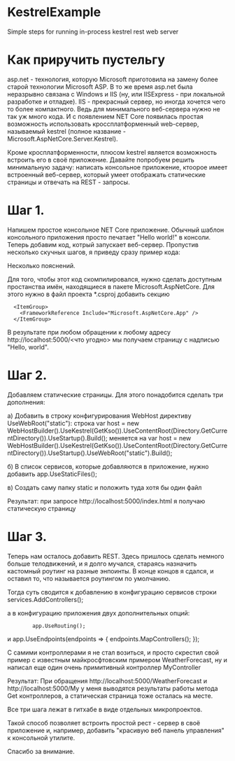 # KestrelExample
Simple steps for running in-process kestrel rest web server 

# Как приручить пустельгу

asp.net - технология, которую Microsoft приготовила на замену более старой технологии Microsoft ASP. В то же время asp.net была неразрывно связана с Windows и IIS (ну, или IISExpress - при локальной разработке и отладке).
IIS - прекрасный сервер, но иногда хочется чего то более компактного.
Ведь для минимального веб-сервера нужно не так уж много кода.
И с появлением NET Core появилась простая возможность использовать кроссплатформенный web-сервер, называемый kestrel (полное название - Microsoft.AspNetCore.Server.Kestrel).

Кроме кросплатформенности, плюсом kestrel является возможность встроить его в своё приложение. Давайте попробуем решить минимальную задачу: написать консольное приложение, ктоорое имеет встроенный веб-сервер, который умеет отображать статические страницы и отвечать на REST - запросы.

# Шаг 1. 
Напишем простое консольное NET Core приложение. Обычный шаблон консольного приложения просто печатает "Hello world!" в консоли. Теперь добавим код, котрый запускает веб-сервер. Пропустив несколько скучных шагов, я приведу сразу пример кода:

Несколько пояснений.

Для того, чтобы этот код скомпилировался, нужно сделать доступным простанства имён, находящиеся в пакете Microsoft.AspNetCore. Для этого нужно в файл проекта \*.csproj добавить секцию

	  <ItemGroup>
	    <FrameworkReference Include="Microsoft.AspNetCore.App" />
	  </ItemGroup>

В результате при любом обращении к любому адресу 
http://localhost:5000/<что угодно>
мы получаем страницу с надписью "Hello, world".

# Шаг 2.
Добавляем статические страницы.
Для этого понадобится сделать три дополнения:

а) Добавить в строку конфигурирования WebHost директиву UseWebRoot("static"):
строка
var host = new WebHostBuilder().UseKestrel(GetKso()).UseContentRoot(Directory.GetCurrentDirectory()).UseStartup<Startup>().Build();
меняется на
var host = new WebHostBuilder().UseKestrel(GetKso()).UseContentRoot(Directory.GetCurrentDirectory()).UseStartup<Startup>().UseWebRoot("static").Build(); 

б) В список сервисов, которые добавляются в приложение, нужно добавить
app.UseStaticFiles();

в) Создать саму папку  static и положить туда хотя бы один файл

Результат: при запросе
http://localhost:5000/index.html
я получаю статическую страницу

# Шаг 3.
Теперь нам осталось добавить REST. 
Здесь пришлось сделать немного больше телодвижений, и я долго мучался, стараясь назначить кастомный роутинг на разные энпоинты. В конце концов я сдался, и оставил то, что называется роутингом по умолчанию.

Тогда суть сводится к добавлению в конфигурацию сервисов строки
services.AddControllers();

а в конфигурацию приложения двух дополнительных опций:

            app.UseRouting();
и
            app.UseEndpoints(endpoints => {
                endpoints.MapControllers();
            });

С самими контроллерами я не стал возиться, и просто скрестил свой пример с известным майкросфтовским примером WeatherForecast, ну и написал еще один очень примитивный контроллер MyController

Результат:
При обращения 
http://localhost:5000/WeatherForecast
и
http://localhost:5000/My
у меня выводятся результаты работы метода Get контроллеров, а статическая страница тоже осталась на месте.

Все три шага лежат в гитхабе в виде отдельных микропроектов.

Такой способ позволяет встроить простой рест - сервер в своё приложение и, например, добавить "красивую веб панель управления" к консольной утилите.

Спасибо за внимание.


